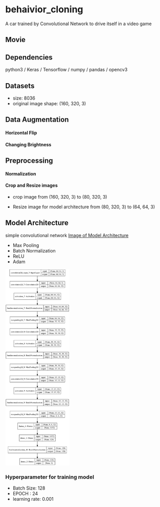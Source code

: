 # behaivior_cloning
A car trained by Convolutional Network to drive itself in a video game

## Movie

## Dependencies
python3 / Keras / Tensorflow / numpy / pandas / opencv3

## Datasets
- size: 8036
- original image shape: (160, 320, 3)

## Data Augmentation
#### Horizontal Flip
#### Changing Brightness 

## Preprocessing
#### Normalization
#### Crop and Resize images
- crop image from (160, 320, 3) to (80, 320, 3)

- Resize image for model architecture
from (80, 320, 3) to (64, 64, 3)  

## Model Architecture
simple convolutional network [Image of Model Architecture](./model.png") 
- Max Pooling
- Batch Normalization
- ReLU
- Adam


<img src="./model.png" width="200px;"/>

### Hyperparameter for training model
- Batch Size: 128
- EPOCH : 24
- learning rate: 0.001
